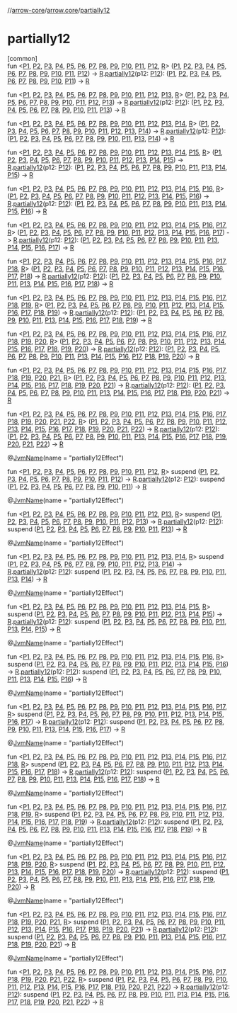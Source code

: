 //[arrow-core](../../index.md)/[arrow.core](index.md)/[partially12](partially12.md)

# partially12

[common]\
fun &lt;[P1](partially12.md), [P2](partially12.md), [P3](partially12.md), [P4](partially12.md), [P5](partially12.md), [P6](partially12.md), [P7](partially12.md), [P8](partially12.md), [P9](partially12.md), [P10](partially12.md), [P11](partially12.md), [P12](partially12.md), [R](partially12.md)&gt; ([P1](partially12.md), [P2](partially12.md), [P3](partially12.md), [P4](partially12.md), [P5](partially12.md), [P6](partially12.md), [P7](partially12.md), [P8](partially12.md), [P9](partially12.md), [P10](partially12.md), [P11](partially12.md), [P12](partially12.md)) -&gt; [R](partially12.md).[partially12](partially12.md)(p12: [P12](partially12.md)): ([P1](partially12.md), [P2](partially12.md), [P3](partially12.md), [P4](partially12.md), [P5](partially12.md), [P6](partially12.md), [P7](partially12.md), [P8](partially12.md), [P9](partially12.md), [P10](partially12.md), [P11](partially12.md)) -&gt; [R](partially12.md)

fun &lt;[P1](partially12.md), [P2](partially12.md), [P3](partially12.md), [P4](partially12.md), [P5](partially12.md), [P6](partially12.md), [P7](partially12.md), [P8](partially12.md), [P9](partially12.md), [P10](partially12.md), [P11](partially12.md), [P12](partially12.md), [P13](partially12.md), [R](partially12.md)&gt; ([P1](partially12.md), [P2](partially12.md), [P3](partially12.md), [P4](partially12.md), [P5](partially12.md), [P6](partially12.md), [P7](partially12.md), [P8](partially12.md), [P9](partially12.md), [P10](partially12.md), [P11](partially12.md), [P12](partially12.md), [P13](partially12.md)) -&gt; [R](partially12.md).[partially12](partially12.md)(p12: [P12](partially12.md)): ([P1](partially12.md), [P2](partially12.md), [P3](partially12.md), [P4](partially12.md), [P5](partially12.md), [P6](partially12.md), [P7](partially12.md), [P8](partially12.md), [P9](partially12.md), [P10](partially12.md), [P11](partially12.md), [P13](partially12.md)) -&gt; [R](partially12.md)

fun &lt;[P1](partially12.md), [P2](partially12.md), [P3](partially12.md), [P4](partially12.md), [P5](partially12.md), [P6](partially12.md), [P7](partially12.md), [P8](partially12.md), [P9](partially12.md), [P10](partially12.md), [P11](partially12.md), [P12](partially12.md), [P13](partially12.md), [P14](partially12.md), [R](partially12.md)&gt; ([P1](partially12.md), [P2](partially12.md), [P3](partially12.md), [P4](partially12.md), [P5](partially12.md), [P6](partially12.md), [P7](partially12.md), [P8](partially12.md), [P9](partially12.md), [P10](partially12.md), [P11](partially12.md), [P12](partially12.md), [P13](partially12.md), [P14](partially12.md)) -&gt; [R](partially12.md).[partially12](partially12.md)(p12: [P12](partially12.md)): ([P1](partially12.md), [P2](partially12.md), [P3](partially12.md), [P4](partially12.md), [P5](partially12.md), [P6](partially12.md), [P7](partially12.md), [P8](partially12.md), [P9](partially12.md), [P10](partially12.md), [P11](partially12.md), [P13](partially12.md), [P14](partially12.md)) -&gt; [R](partially12.md)

fun &lt;[P1](partially12.md), [P2](partially12.md), [P3](partially12.md), [P4](partially12.md), [P5](partially12.md), [P6](partially12.md), [P7](partially12.md), [P8](partially12.md), [P9](partially12.md), [P10](partially12.md), [P11](partially12.md), [P12](partially12.md), [P13](partially12.md), [P14](partially12.md), [P15](partially12.md), [R](partially12.md)&gt; ([P1](partially12.md), [P2](partially12.md), [P3](partially12.md), [P4](partially12.md), [P5](partially12.md), [P6](partially12.md), [P7](partially12.md), [P8](partially12.md), [P9](partially12.md), [P10](partially12.md), [P11](partially12.md), [P12](partially12.md), [P13](partially12.md), [P14](partially12.md), [P15](partially12.md)) -&gt; [R](partially12.md).[partially12](partially12.md)(p12: [P12](partially12.md)): ([P1](partially12.md), [P2](partially12.md), [P3](partially12.md), [P4](partially12.md), [P5](partially12.md), [P6](partially12.md), [P7](partially12.md), [P8](partially12.md), [P9](partially12.md), [P10](partially12.md), [P11](partially12.md), [P13](partially12.md), [P14](partially12.md), [P15](partially12.md)) -&gt; [R](partially12.md)

fun &lt;[P1](partially12.md), [P2](partially12.md), [P3](partially12.md), [P4](partially12.md), [P5](partially12.md), [P6](partially12.md), [P7](partially12.md), [P8](partially12.md), [P9](partially12.md), [P10](partially12.md), [P11](partially12.md), [P12](partially12.md), [P13](partially12.md), [P14](partially12.md), [P15](partially12.md), [P16](partially12.md), [R](partially12.md)&gt; ([P1](partially12.md), [P2](partially12.md), [P3](partially12.md), [P4](partially12.md), [P5](partially12.md), [P6](partially12.md), [P7](partially12.md), [P8](partially12.md), [P9](partially12.md), [P10](partially12.md), [P11](partially12.md), [P12](partially12.md), [P13](partially12.md), [P14](partially12.md), [P15](partially12.md), [P16](partially12.md)) -&gt; [R](partially12.md).[partially12](partially12.md)(p12: [P12](partially12.md)): ([P1](partially12.md), [P2](partially12.md), [P3](partially12.md), [P4](partially12.md), [P5](partially12.md), [P6](partially12.md), [P7](partially12.md), [P8](partially12.md), [P9](partially12.md), [P10](partially12.md), [P11](partially12.md), [P13](partially12.md), [P14](partially12.md), [P15](partially12.md), [P16](partially12.md)) -&gt; [R](partially12.md)

fun &lt;[P1](partially12.md), [P2](partially12.md), [P3](partially12.md), [P4](partially12.md), [P5](partially12.md), [P6](partially12.md), [P7](partially12.md), [P8](partially12.md), [P9](partially12.md), [P10](partially12.md), [P11](partially12.md), [P12](partially12.md), [P13](partially12.md), [P14](partially12.md), [P15](partially12.md), [P16](partially12.md), [P17](partially12.md), [R](partially12.md)&gt; ([P1](partially12.md), [P2](partially12.md), [P3](partially12.md), [P4](partially12.md), [P5](partially12.md), [P6](partially12.md), [P7](partially12.md), [P8](partially12.md), [P9](partially12.md), [P10](partially12.md), [P11](partially12.md), [P12](partially12.md), [P13](partially12.md), [P14](partially12.md), [P15](partially12.md), [P16](partially12.md), [P17](partially12.md)) -&gt; [R](partially12.md).[partially12](partially12.md)(p12: [P12](partially12.md)): ([P1](partially12.md), [P2](partially12.md), [P3](partially12.md), [P4](partially12.md), [P5](partially12.md), [P6](partially12.md), [P7](partially12.md), [P8](partially12.md), [P9](partially12.md), [P10](partially12.md), [P11](partially12.md), [P13](partially12.md), [P14](partially12.md), [P15](partially12.md), [P16](partially12.md), [P17](partially12.md)) -&gt; [R](partially12.md)

fun &lt;[P1](partially12.md), [P2](partially12.md), [P3](partially12.md), [P4](partially12.md), [P5](partially12.md), [P6](partially12.md), [P7](partially12.md), [P8](partially12.md), [P9](partially12.md), [P10](partially12.md), [P11](partially12.md), [P12](partially12.md), [P13](partially12.md), [P14](partially12.md), [P15](partially12.md), [P16](partially12.md), [P17](partially12.md), [P18](partially12.md), [R](partially12.md)&gt; ([P1](partially12.md), [P2](partially12.md), [P3](partially12.md), [P4](partially12.md), [P5](partially12.md), [P6](partially12.md), [P7](partially12.md), [P8](partially12.md), [P9](partially12.md), [P10](partially12.md), [P11](partially12.md), [P12](partially12.md), [P13](partially12.md), [P14](partially12.md), [P15](partially12.md), [P16](partially12.md), [P17](partially12.md), [P18](partially12.md)) -&gt; [R](partially12.md).[partially12](partially12.md)(p12: [P12](partially12.md)): ([P1](partially12.md), [P2](partially12.md), [P3](partially12.md), [P4](partially12.md), [P5](partially12.md), [P6](partially12.md), [P7](partially12.md), [P8](partially12.md), [P9](partially12.md), [P10](partially12.md), [P11](partially12.md), [P13](partially12.md), [P14](partially12.md), [P15](partially12.md), [P16](partially12.md), [P17](partially12.md), [P18](partially12.md)) -&gt; [R](partially12.md)

fun &lt;[P1](partially12.md), [P2](partially12.md), [P3](partially12.md), [P4](partially12.md), [P5](partially12.md), [P6](partially12.md), [P7](partially12.md), [P8](partially12.md), [P9](partially12.md), [P10](partially12.md), [P11](partially12.md), [P12](partially12.md), [P13](partially12.md), [P14](partially12.md), [P15](partially12.md), [P16](partially12.md), [P17](partially12.md), [P18](partially12.md), [P19](partially12.md), [R](partially12.md)&gt; ([P1](partially12.md), [P2](partially12.md), [P3](partially12.md), [P4](partially12.md), [P5](partially12.md), [P6](partially12.md), [P7](partially12.md), [P8](partially12.md), [P9](partially12.md), [P10](partially12.md), [P11](partially12.md), [P12](partially12.md), [P13](partially12.md), [P14](partially12.md), [P15](partially12.md), [P16](partially12.md), [P17](partially12.md), [P18](partially12.md), [P19](partially12.md)) -&gt; [R](partially12.md).[partially12](partially12.md)(p12: [P12](partially12.md)): ([P1](partially12.md), [P2](partially12.md), [P3](partially12.md), [P4](partially12.md), [P5](partially12.md), [P6](partially12.md), [P7](partially12.md), [P8](partially12.md), [P9](partially12.md), [P10](partially12.md), [P11](partially12.md), [P13](partially12.md), [P14](partially12.md), [P15](partially12.md), [P16](partially12.md), [P17](partially12.md), [P18](partially12.md), [P19](partially12.md)) -&gt; [R](partially12.md)

fun &lt;[P1](partially12.md), [P2](partially12.md), [P3](partially12.md), [P4](partially12.md), [P5](partially12.md), [P6](partially12.md), [P7](partially12.md), [P8](partially12.md), [P9](partially12.md), [P10](partially12.md), [P11](partially12.md), [P12](partially12.md), [P13](partially12.md), [P14](partially12.md), [P15](partially12.md), [P16](partially12.md), [P17](partially12.md), [P18](partially12.md), [P19](partially12.md), [P20](partially12.md), [R](partially12.md)&gt; ([P1](partially12.md), [P2](partially12.md), [P3](partially12.md), [P4](partially12.md), [P5](partially12.md), [P6](partially12.md), [P7](partially12.md), [P8](partially12.md), [P9](partially12.md), [P10](partially12.md), [P11](partially12.md), [P12](partially12.md), [P13](partially12.md), [P14](partially12.md), [P15](partially12.md), [P16](partially12.md), [P17](partially12.md), [P18](partially12.md), [P19](partially12.md), [P20](partially12.md)) -&gt; [R](partially12.md).[partially12](partially12.md)(p12: [P12](partially12.md)): ([P1](partially12.md), [P2](partially12.md), [P3](partially12.md), [P4](partially12.md), [P5](partially12.md), [P6](partially12.md), [P7](partially12.md), [P8](partially12.md), [P9](partially12.md), [P10](partially12.md), [P11](partially12.md), [P13](partially12.md), [P14](partially12.md), [P15](partially12.md), [P16](partially12.md), [P17](partially12.md), [P18](partially12.md), [P19](partially12.md), [P20](partially12.md)) -&gt; [R](partially12.md)

fun &lt;[P1](partially12.md), [P2](partially12.md), [P3](partially12.md), [P4](partially12.md), [P5](partially12.md), [P6](partially12.md), [P7](partially12.md), [P8](partially12.md), [P9](partially12.md), [P10](partially12.md), [P11](partially12.md), [P12](partially12.md), [P13](partially12.md), [P14](partially12.md), [P15](partially12.md), [P16](partially12.md), [P17](partially12.md), [P18](partially12.md), [P19](partially12.md), [P20](partially12.md), [P21](partially12.md), [R](partially12.md)&gt; ([P1](partially12.md), [P2](partially12.md), [P3](partially12.md), [P4](partially12.md), [P5](partially12.md), [P6](partially12.md), [P7](partially12.md), [P8](partially12.md), [P9](partially12.md), [P10](partially12.md), [P11](partially12.md), [P12](partially12.md), [P13](partially12.md), [P14](partially12.md), [P15](partially12.md), [P16](partially12.md), [P17](partially12.md), [P18](partially12.md), [P19](partially12.md), [P20](partially12.md), [P21](partially12.md)) -&gt; [R](partially12.md).[partially12](partially12.md)(p12: [P12](partially12.md)): ([P1](partially12.md), [P2](partially12.md), [P3](partially12.md), [P4](partially12.md), [P5](partially12.md), [P6](partially12.md), [P7](partially12.md), [P8](partially12.md), [P9](partially12.md), [P10](partially12.md), [P11](partially12.md), [P13](partially12.md), [P14](partially12.md), [P15](partially12.md), [P16](partially12.md), [P17](partially12.md), [P18](partially12.md), [P19](partially12.md), [P20](partially12.md), [P21](partially12.md)) -&gt; [R](partially12.md)

fun &lt;[P1](partially12.md), [P2](partially12.md), [P3](partially12.md), [P4](partially12.md), [P5](partially12.md), [P6](partially12.md), [P7](partially12.md), [P8](partially12.md), [P9](partially12.md), [P10](partially12.md), [P11](partially12.md), [P12](partially12.md), [P13](partially12.md), [P14](partially12.md), [P15](partially12.md), [P16](partially12.md), [P17](partially12.md), [P18](partially12.md), [P19](partially12.md), [P20](partially12.md), [P21](partially12.md), [P22](partially12.md), [R](partially12.md)&gt; ([P1](partially12.md), [P2](partially12.md), [P3](partially12.md), [P4](partially12.md), [P5](partially12.md), [P6](partially12.md), [P7](partially12.md), [P8](partially12.md), [P9](partially12.md), [P10](partially12.md), [P11](partially12.md), [P12](partially12.md), [P13](partially12.md), [P14](partially12.md), [P15](partially12.md), [P16](partially12.md), [P17](partially12.md), [P18](partially12.md), [P19](partially12.md), [P20](partially12.md), [P21](partially12.md), [P22](partially12.md)) -&gt; [R](partially12.md).[partially12](partially12.md)(p12: [P12](partially12.md)): ([P1](partially12.md), [P2](partially12.md), [P3](partially12.md), [P4](partially12.md), [P5](partially12.md), [P6](partially12.md), [P7](partially12.md), [P8](partially12.md), [P9](partially12.md), [P10](partially12.md), [P11](partially12.md), [P13](partially12.md), [P14](partially12.md), [P15](partially12.md), [P16](partially12.md), [P17](partially12.md), [P18](partially12.md), [P19](partially12.md), [P20](partially12.md), [P21](partially12.md), [P22](partially12.md)) -&gt; [R](partially12.md)

@[JvmName](https://kotlinlang.org/api/latest/jvm/stdlib/kotlin.jvm/-jvm-name/index.html)(name = "partially12Effect")

fun &lt;[P1](partially12.md), [P2](partially12.md), [P3](partially12.md), [P4](partially12.md), [P5](partially12.md), [P6](partially12.md), [P7](partially12.md), [P8](partially12.md), [P9](partially12.md), [P10](partially12.md), [P11](partially12.md), [P12](partially12.md), [R](partially12.md)&gt; suspend ([P1](partially12.md), [P2](partially12.md), [P3](partially12.md), [P4](partially12.md), [P5](partially12.md), [P6](partially12.md), [P7](partially12.md), [P8](partially12.md), [P9](partially12.md), [P10](partially12.md), [P11](partially12.md), [P12](partially12.md)) -&gt; [R](partially12.md).[partially12](partially12.md)(p12: [P12](partially12.md)): suspend ([P1](partially12.md), [P2](partially12.md), [P3](partially12.md), [P4](partially12.md), [P5](partially12.md), [P6](partially12.md), [P7](partially12.md), [P8](partially12.md), [P9](partially12.md), [P10](partially12.md), [P11](partially12.md)) -&gt; [R](partially12.md)

@[JvmName](https://kotlinlang.org/api/latest/jvm/stdlib/kotlin.jvm/-jvm-name/index.html)(name = "partially12Effect")

fun &lt;[P1](partially12.md), [P2](partially12.md), [P3](partially12.md), [P4](partially12.md), [P5](partially12.md), [P6](partially12.md), [P7](partially12.md), [P8](partially12.md), [P9](partially12.md), [P10](partially12.md), [P11](partially12.md), [P12](partially12.md), [P13](partially12.md), [R](partially12.md)&gt; suspend ([P1](partially12.md), [P2](partially12.md), [P3](partially12.md), [P4](partially12.md), [P5](partially12.md), [P6](partially12.md), [P7](partially12.md), [P8](partially12.md), [P9](partially12.md), [P10](partially12.md), [P11](partially12.md), [P12](partially12.md), [P13](partially12.md)) -&gt; [R](partially12.md).[partially12](partially12.md)(p12: [P12](partially12.md)): suspend ([P1](partially12.md), [P2](partially12.md), [P3](partially12.md), [P4](partially12.md), [P5](partially12.md), [P6](partially12.md), [P7](partially12.md), [P8](partially12.md), [P9](partially12.md), [P10](partially12.md), [P11](partially12.md), [P13](partially12.md)) -&gt; [R](partially12.md)

@[JvmName](https://kotlinlang.org/api/latest/jvm/stdlib/kotlin.jvm/-jvm-name/index.html)(name = "partially12Effect")

fun &lt;[P1](partially12.md), [P2](partially12.md), [P3](partially12.md), [P4](partially12.md), [P5](partially12.md), [P6](partially12.md), [P7](partially12.md), [P8](partially12.md), [P9](partially12.md), [P10](partially12.md), [P11](partially12.md), [P12](partially12.md), [P13](partially12.md), [P14](partially12.md), [R](partially12.md)&gt; suspend ([P1](partially12.md), [P2](partially12.md), [P3](partially12.md), [P4](partially12.md), [P5](partially12.md), [P6](partially12.md), [P7](partially12.md), [P8](partially12.md), [P9](partially12.md), [P10](partially12.md), [P11](partially12.md), [P12](partially12.md), [P13](partially12.md), [P14](partially12.md)) -&gt; [R](partially12.md).[partially12](partially12.md)(p12: [P12](partially12.md)): suspend ([P1](partially12.md), [P2](partially12.md), [P3](partially12.md), [P4](partially12.md), [P5](partially12.md), [P6](partially12.md), [P7](partially12.md), [P8](partially12.md), [P9](partially12.md), [P10](partially12.md), [P11](partially12.md), [P13](partially12.md), [P14](partially12.md)) -&gt; [R](partially12.md)

@[JvmName](https://kotlinlang.org/api/latest/jvm/stdlib/kotlin.jvm/-jvm-name/index.html)(name = "partially12Effect")

fun &lt;[P1](partially12.md), [P2](partially12.md), [P3](partially12.md), [P4](partially12.md), [P5](partially12.md), [P6](partially12.md), [P7](partially12.md), [P8](partially12.md), [P9](partially12.md), [P10](partially12.md), [P11](partially12.md), [P12](partially12.md), [P13](partially12.md), [P14](partially12.md), [P15](partially12.md), [R](partially12.md)&gt; suspend ([P1](partially12.md), [P2](partially12.md), [P3](partially12.md), [P4](partially12.md), [P5](partially12.md), [P6](partially12.md), [P7](partially12.md), [P8](partially12.md), [P9](partially12.md), [P10](partially12.md), [P11](partially12.md), [P12](partially12.md), [P13](partially12.md), [P14](partially12.md), [P15](partially12.md)) -&gt; [R](partially12.md).[partially12](partially12.md)(p12: [P12](partially12.md)): suspend ([P1](partially12.md), [P2](partially12.md), [P3](partially12.md), [P4](partially12.md), [P5](partially12.md), [P6](partially12.md), [P7](partially12.md), [P8](partially12.md), [P9](partially12.md), [P10](partially12.md), [P11](partially12.md), [P13](partially12.md), [P14](partially12.md), [P15](partially12.md)) -&gt; [R](partially12.md)

@[JvmName](https://kotlinlang.org/api/latest/jvm/stdlib/kotlin.jvm/-jvm-name/index.html)(name = "partially12Effect")

fun &lt;[P1](partially12.md), [P2](partially12.md), [P3](partially12.md), [P4](partially12.md), [P5](partially12.md), [P6](partially12.md), [P7](partially12.md), [P8](partially12.md), [P9](partially12.md), [P10](partially12.md), [P11](partially12.md), [P12](partially12.md), [P13](partially12.md), [P14](partially12.md), [P15](partially12.md), [P16](partially12.md), [R](partially12.md)&gt; suspend ([P1](partially12.md), [P2](partially12.md), [P3](partially12.md), [P4](partially12.md), [P5](partially12.md), [P6](partially12.md), [P7](partially12.md), [P8](partially12.md), [P9](partially12.md), [P10](partially12.md), [P11](partially12.md), [P12](partially12.md), [P13](partially12.md), [P14](partially12.md), [P15](partially12.md), [P16](partially12.md)) -&gt; [R](partially12.md).[partially12](partially12.md)(p12: [P12](partially12.md)): suspend ([P1](partially12.md), [P2](partially12.md), [P3](partially12.md), [P4](partially12.md), [P5](partially12.md), [P6](partially12.md), [P7](partially12.md), [P8](partially12.md), [P9](partially12.md), [P10](partially12.md), [P11](partially12.md), [P13](partially12.md), [P14](partially12.md), [P15](partially12.md), [P16](partially12.md)) -&gt; [R](partially12.md)

@[JvmName](https://kotlinlang.org/api/latest/jvm/stdlib/kotlin.jvm/-jvm-name/index.html)(name = "partially12Effect")

fun &lt;[P1](partially12.md), [P2](partially12.md), [P3](partially12.md), [P4](partially12.md), [P5](partially12.md), [P6](partially12.md), [P7](partially12.md), [P8](partially12.md), [P9](partially12.md), [P10](partially12.md), [P11](partially12.md), [P12](partially12.md), [P13](partially12.md), [P14](partially12.md), [P15](partially12.md), [P16](partially12.md), [P17](partially12.md), [R](partially12.md)&gt; suspend ([P1](partially12.md), [P2](partially12.md), [P3](partially12.md), [P4](partially12.md), [P5](partially12.md), [P6](partially12.md), [P7](partially12.md), [P8](partially12.md), [P9](partially12.md), [P10](partially12.md), [P11](partially12.md), [P12](partially12.md), [P13](partially12.md), [P14](partially12.md), [P15](partially12.md), [P16](partially12.md), [P17](partially12.md)) -&gt; [R](partially12.md).[partially12](partially12.md)(p12: [P12](partially12.md)): suspend ([P1](partially12.md), [P2](partially12.md), [P3](partially12.md), [P4](partially12.md), [P5](partially12.md), [P6](partially12.md), [P7](partially12.md), [P8](partially12.md), [P9](partially12.md), [P10](partially12.md), [P11](partially12.md), [P13](partially12.md), [P14](partially12.md), [P15](partially12.md), [P16](partially12.md), [P17](partially12.md)) -&gt; [R](partially12.md)

@[JvmName](https://kotlinlang.org/api/latest/jvm/stdlib/kotlin.jvm/-jvm-name/index.html)(name = "partially12Effect")

fun &lt;[P1](partially12.md), [P2](partially12.md), [P3](partially12.md), [P4](partially12.md), [P5](partially12.md), [P6](partially12.md), [P7](partially12.md), [P8](partially12.md), [P9](partially12.md), [P10](partially12.md), [P11](partially12.md), [P12](partially12.md), [P13](partially12.md), [P14](partially12.md), [P15](partially12.md), [P16](partially12.md), [P17](partially12.md), [P18](partially12.md), [R](partially12.md)&gt; suspend ([P1](partially12.md), [P2](partially12.md), [P3](partially12.md), [P4](partially12.md), [P5](partially12.md), [P6](partially12.md), [P7](partially12.md), [P8](partially12.md), [P9](partially12.md), [P10](partially12.md), [P11](partially12.md), [P12](partially12.md), [P13](partially12.md), [P14](partially12.md), [P15](partially12.md), [P16](partially12.md), [P17](partially12.md), [P18](partially12.md)) -&gt; [R](partially12.md).[partially12](partially12.md)(p12: [P12](partially12.md)): suspend ([P1](partially12.md), [P2](partially12.md), [P3](partially12.md), [P4](partially12.md), [P5](partially12.md), [P6](partially12.md), [P7](partially12.md), [P8](partially12.md), [P9](partially12.md), [P10](partially12.md), [P11](partially12.md), [P13](partially12.md), [P14](partially12.md), [P15](partially12.md), [P16](partially12.md), [P17](partially12.md), [P18](partially12.md)) -&gt; [R](partially12.md)

@[JvmName](https://kotlinlang.org/api/latest/jvm/stdlib/kotlin.jvm/-jvm-name/index.html)(name = "partially12Effect")

fun &lt;[P1](partially12.md), [P2](partially12.md), [P3](partially12.md), [P4](partially12.md), [P5](partially12.md), [P6](partially12.md), [P7](partially12.md), [P8](partially12.md), [P9](partially12.md), [P10](partially12.md), [P11](partially12.md), [P12](partially12.md), [P13](partially12.md), [P14](partially12.md), [P15](partially12.md), [P16](partially12.md), [P17](partially12.md), [P18](partially12.md), [P19](partially12.md), [R](partially12.md)&gt; suspend ([P1](partially12.md), [P2](partially12.md), [P3](partially12.md), [P4](partially12.md), [P5](partially12.md), [P6](partially12.md), [P7](partially12.md), [P8](partially12.md), [P9](partially12.md), [P10](partially12.md), [P11](partially12.md), [P12](partially12.md), [P13](partially12.md), [P14](partially12.md), [P15](partially12.md), [P16](partially12.md), [P17](partially12.md), [P18](partially12.md), [P19](partially12.md)) -&gt; [R](partially12.md).[partially12](partially12.md)(p12: [P12](partially12.md)): suspend ([P1](partially12.md), [P2](partially12.md), [P3](partially12.md), [P4](partially12.md), [P5](partially12.md), [P6](partially12.md), [P7](partially12.md), [P8](partially12.md), [P9](partially12.md), [P10](partially12.md), [P11](partially12.md), [P13](partially12.md), [P14](partially12.md), [P15](partially12.md), [P16](partially12.md), [P17](partially12.md), [P18](partially12.md), [P19](partially12.md)) -&gt; [R](partially12.md)

@[JvmName](https://kotlinlang.org/api/latest/jvm/stdlib/kotlin.jvm/-jvm-name/index.html)(name = "partially12Effect")

fun &lt;[P1](partially12.md), [P2](partially12.md), [P3](partially12.md), [P4](partially12.md), [P5](partially12.md), [P6](partially12.md), [P7](partially12.md), [P8](partially12.md), [P9](partially12.md), [P10](partially12.md), [P11](partially12.md), [P12](partially12.md), [P13](partially12.md), [P14](partially12.md), [P15](partially12.md), [P16](partially12.md), [P17](partially12.md), [P18](partially12.md), [P19](partially12.md), [P20](partially12.md), [R](partially12.md)&gt; suspend ([P1](partially12.md), [P2](partially12.md), [P3](partially12.md), [P4](partially12.md), [P5](partially12.md), [P6](partially12.md), [P7](partially12.md), [P8](partially12.md), [P9](partially12.md), [P10](partially12.md), [P11](partially12.md), [P12](partially12.md), [P13](partially12.md), [P14](partially12.md), [P15](partially12.md), [P16](partially12.md), [P17](partially12.md), [P18](partially12.md), [P19](partially12.md), [P20](partially12.md)) -&gt; [R](partially12.md).[partially12](partially12.md)(p12: [P12](partially12.md)): suspend ([P1](partially12.md), [P2](partially12.md), [P3](partially12.md), [P4](partially12.md), [P5](partially12.md), [P6](partially12.md), [P7](partially12.md), [P8](partially12.md), [P9](partially12.md), [P10](partially12.md), [P11](partially12.md), [P13](partially12.md), [P14](partially12.md), [P15](partially12.md), [P16](partially12.md), [P17](partially12.md), [P18](partially12.md), [P19](partially12.md), [P20](partially12.md)) -&gt; [R](partially12.md)

@[JvmName](https://kotlinlang.org/api/latest/jvm/stdlib/kotlin.jvm/-jvm-name/index.html)(name = "partially12Effect")

fun &lt;[P1](partially12.md), [P2](partially12.md), [P3](partially12.md), [P4](partially12.md), [P5](partially12.md), [P6](partially12.md), [P7](partially12.md), [P8](partially12.md), [P9](partially12.md), [P10](partially12.md), [P11](partially12.md), [P12](partially12.md), [P13](partially12.md), [P14](partially12.md), [P15](partially12.md), [P16](partially12.md), [P17](partially12.md), [P18](partially12.md), [P19](partially12.md), [P20](partially12.md), [P21](partially12.md), [R](partially12.md)&gt; suspend ([P1](partially12.md), [P2](partially12.md), [P3](partially12.md), [P4](partially12.md), [P5](partially12.md), [P6](partially12.md), [P7](partially12.md), [P8](partially12.md), [P9](partially12.md), [P10](partially12.md), [P11](partially12.md), [P12](partially12.md), [P13](partially12.md), [P14](partially12.md), [P15](partially12.md), [P16](partially12.md), [P17](partially12.md), [P18](partially12.md), [P19](partially12.md), [P20](partially12.md), [P21](partially12.md)) -&gt; [R](partially12.md).[partially12](partially12.md)(p12: [P12](partially12.md)): suspend ([P1](partially12.md), [P2](partially12.md), [P3](partially12.md), [P4](partially12.md), [P5](partially12.md), [P6](partially12.md), [P7](partially12.md), [P8](partially12.md), [P9](partially12.md), [P10](partially12.md), [P11](partially12.md), [P13](partially12.md), [P14](partially12.md), [P15](partially12.md), [P16](partially12.md), [P17](partially12.md), [P18](partially12.md), [P19](partially12.md), [P20](partially12.md), [P21](partially12.md)) -&gt; [R](partially12.md)

@[JvmName](https://kotlinlang.org/api/latest/jvm/stdlib/kotlin.jvm/-jvm-name/index.html)(name = "partially12Effect")

fun &lt;[P1](partially12.md), [P2](partially12.md), [P3](partially12.md), [P4](partially12.md), [P5](partially12.md), [P6](partially12.md), [P7](partially12.md), [P8](partially12.md), [P9](partially12.md), [P10](partially12.md), [P11](partially12.md), [P12](partially12.md), [P13](partially12.md), [P14](partially12.md), [P15](partially12.md), [P16](partially12.md), [P17](partially12.md), [P18](partially12.md), [P19](partially12.md), [P20](partially12.md), [P21](partially12.md), [P22](partially12.md), [R](partially12.md)&gt; suspend ([P1](partially12.md), [P2](partially12.md), [P3](partially12.md), [P4](partially12.md), [P5](partially12.md), [P6](partially12.md), [P7](partially12.md), [P8](partially12.md), [P9](partially12.md), [P10](partially12.md), [P11](partially12.md), [P12](partially12.md), [P13](partially12.md), [P14](partially12.md), [P15](partially12.md), [P16](partially12.md), [P17](partially12.md), [P18](partially12.md), [P19](partially12.md), [P20](partially12.md), [P21](partially12.md), [P22](partially12.md)) -&gt; [R](partially12.md).[partially12](partially12.md)(p12: [P12](partially12.md)): suspend ([P1](partially12.md), [P2](partially12.md), [P3](partially12.md), [P4](partially12.md), [P5](partially12.md), [P6](partially12.md), [P7](partially12.md), [P8](partially12.md), [P9](partially12.md), [P10](partially12.md), [P11](partially12.md), [P13](partially12.md), [P14](partially12.md), [P15](partially12.md), [P16](partially12.md), [P17](partially12.md), [P18](partially12.md), [P19](partially12.md), [P20](partially12.md), [P21](partially12.md), [P22](partially12.md)) -&gt; [R](partially12.md)
